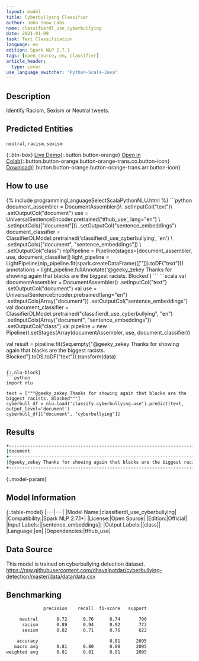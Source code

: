 ```yaml
---
layout: model
title: Cyberbullying Classifier
author: John Snow Labs
name: classifierdl_use_cyberbullying
date: 2021-01-09
task: Text Classification
language: en
edition: Spark NLP 2.7.1
tags: [open_source, en, classifier]
article_header:
  type: cover
use_language_switcher: "Python-Scala-Java"
---
```


## Description

Identify Racism, Sexism or Neutral tweets.

## Predicted Entities

`neutral`, `racism`, `sexism`

{:.btn-box}
[Live Demo](https://demo.johnsnowlabs.com/public/SENTIMENT_EN_CYBERBULLYING/){:.button.button-orange}
[Open in Colab](https://colab.research.google.com/github/JohnSnowLabs/spark-nlp-workshop/blob/master/tutorials/streamlit_notebooks/SENTIMENT_EN_CYBERBULLYING.ipynb){:.button.button-orange.button-orange-trans.co.button-icon}
[Download](https://s3.amazonaws.com/auxdata.johnsnowlabs.com/public/models/classifierdl_use_cyberbullying_en_2.7.1_2.4_1610188083627.zip){:.button.button-orange.button-orange-trans.arr.button-icon}

## How to use



<div class="tabs-box" markdown="1">
{% include programmingLanguageSelectScalaPythonNLU.html %}
```python
document_assembler = DocumentAssembler()\
  .setInputCol("text")\
  .setOutputCol("document")
use = UniversalSentenceEncoder.pretrained('tfhub_use', lang="en") \
  .setInputCols(["document"])\
  .setOutputCol("sentence_embeddings")
document_classifier = ClassifierDLModel.pretrained('classifierdl_use_cyberbullying', 'en') \
  .setInputCols(["document", "sentence_embeddings"]) \
  .setOutputCol("class")
nlpPipeline = Pipeline(stages=[document_assembler, use, document_classifier])
light_pipeline = LightPipeline(nlp_pipeline.fit(spark.createDataFrame([['']]).toDF("text")))
annotations = light_pipeline.fullAnnotate('@geeky_zekey Thanks for showing again that blacks are the biggest racists. Blocked')
```
```scala
val documentAssembler = DocumentAssembler()
  .setInputCol("text")
  .setOutputCol("document")
val use = UniversalSentenceEncoder.pretrained(lang="en")
  .setInputCols(Array("document"))
  .setOutputCol("sentence_embeddings")
val document_classifier = ClassifierDLModel.pretrained("classifierdl_use_cyberbullying", "en")
  .setInputCols(Array("document", "sentence_embeddings"))
  .setOutputCol("class")
val pipeline = new Pipeline().setStages(Array(documentAssembler, use, document_classifier))

val result = pipeline.fit(Seq.empty["@geeky_zekey Thanks for showing again that blacks are the biggest racists. Blocked"].toDS.toDF("text")).transform(data)
```

{:.nlu-block}
```python
import nlu

text = ["""@geeky_zekey Thanks for showing again that blacks are the biggest racists. Blocked"""]
cyberbull_df = nlu.load('classify.cyberbullying.use').predict(text, output_level='document')
cyberbull_df[["document", "cyberbullying"]]
```

</div>

## Results

```bash
+--------------------------------------------------------------------------------------------------------+------------+
|document                                                                                                |class       |
+--------------------------------------------------------------------------------------------------------+------------+
|@geeky_zekey Thanks for showing again that blacks are the biggest racists. Blocked.                     | racism     |
+--------------------------------------------------------------------------------------------------------+------------+

```

{:.model-param}
## Model Information

{:.table-model}
|---|---|
|Model Name:|classifierdl_use_cyberbullying|
|Compatibility:|Spark NLP 2.7.1+|
|License:|Open Source|
|Edition:|Official|
|Input Labels:|[sentence_embeddings]|
|Output Labels:|[class]|
|Language:|en|
|Dependencies:|tfhub_use|

## Data Source

This model is trained on cyberbullying detection dataset. https://raw.githubusercontent.com/dhavalpotdar/cyberbullying-detection/master/data/data/data.csv

## Benchmarking

```bash
              precision    recall  f1-score   support

     neutral       0.72      0.76      0.74       700
      racism       0.89      0.94      0.92       773
      sexism       0.82      0.71      0.76       622

    accuracy                           0.81      2095
   macro avg       0.81      0.80      0.80      2095
weighted avg       0.81      0.81      0.81      2095
```